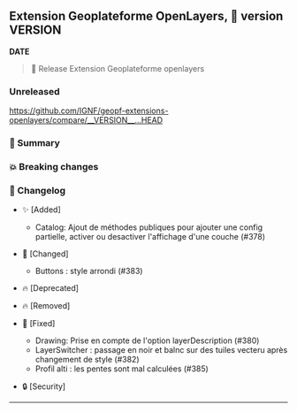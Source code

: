 ## Extension Geoplateforme OpenLayers, 🔖 version __VERSION__

__DATE__
> 🚀 Release Extension Geoplateforme openlayers

### Unreleased

<https://github.com/IGNF/geopf-extensions-openlayers/compare/__VERSION__...HEAD>

### 🎉 Summary

### 💥 Breaking changes

### 📖 Changelog

* ✨ [Added]

  - Catalog: Ajout de méthodes publiques pour ajouter une config partielle, activer ou desactiver l'affichage d'une couche (#378)

* 🔨 [Changed]

  - Buttons : style arrondi (#383)

* 🔥 [Deprecated]

* 🔥 [Removed]

* 🐛 [Fixed]

  - Drawing: Prise en compte de l'option layerDescription (#380)
  - LayerSwitcher : passage en noir et balnc sur des tuiles vecteru après changement de style (#382)
  - Profil alti : les pentes sont mal calculées (#385)

* 🔒 [Security]


---
